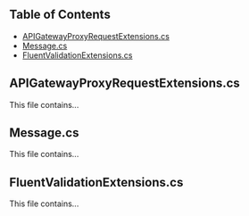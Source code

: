 ## Table of Contents

- [APIGatewayProxyRequestExtensions.cs](#apigatewayproxyrequestextensionscs)
- [Message.cs](#messagecs)
- [FluentValidationExtensions.cs](#fluentvalidationextensionscs)

## APIGatewayProxyRequestExtensions.cs
This file contains...

## Message.cs
This file contains...

## FluentValidationExtensions.cs
This file contains...
